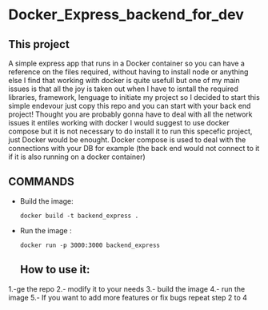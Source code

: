 # Docker_Express_backend_for_dev
## This project
 A simple express app that runs in a Docker container  so you can have a reference  on the files required, without having to install node or anything else
 I find that working with docker is quite usefull but one of my main issues is that all the joy is taken out when I have to isntall the required libraries, framework, lenguage to initiate my project
 so I decided to start this simple endevour just copy this repo and you can start with your back end project! Thought you are probably gonna have to deal with all the network issues it entiles working with docker 
 I would suggest to use docker compose but it is not necessary to do install it to run this specefic project, just Docker would be enought. Docker compose is used to deal with the connections with your DB for example (the back end would not connect to it if it is also running on a docker container)

 ## COMMANDS
 - Build the image:

       docker build -t backend_express .

- Run the image :
  
      docker run -p 3000:3000 backend_express

  ## How to use it:

1.-ge the repo
2.- modify it to your needs
3.- build the image
4.- run the image
5.- If you want to add more features or fix bugs repeat step 2 to 4
